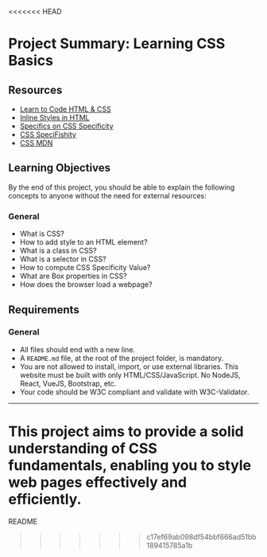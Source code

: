 <<<<<<< HEAD
# Project Summary: Learning CSS Basics

## Resources
- [Learn to Code HTML & CSS](#)
- [Inline Styles in HTML](#)
- [Specifics on CSS Specificity](#)
- [CSS SpeciFishity](#)
- [CSS MDN](#)

## Learning Objectives
By the end of this project, you should be able to explain the following concepts to anyone without the need for external resources:

### General
- What is CSS?
- How to add style to an HTML element?
- What is a class in CSS?
- What is a selector in CSS?
- How to compute CSS Specificity Value?
- What are Box properties in CSS?
- How does the browser load a webpage?

## Requirements
### General
- All files should end with a new line.
- A `README.md` file, at the root of the project folder, is mandatory.
- You are not allowed to install, import, or use external libraries. This website must be built with only HTML/CSS/JavaScript. No NodeJS, React, VueJS, Bootstrap, etc.
- Your code should be W3C compliant and validate with W3C-Validator.

---

This project aims to provide a solid understanding of CSS fundamentals, enabling you to style web pages effectively and efficiently.
=======
README
>>>>>>> c17ef69ab098df54bbf666ad51bb189415785a1b
